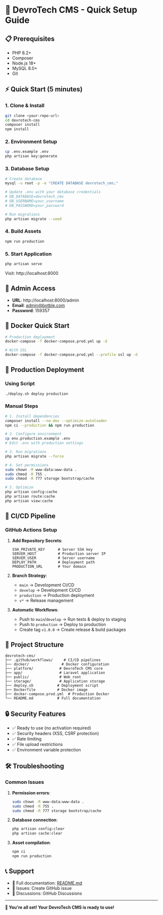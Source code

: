 # 🚀 DevroTech CMS - Quick Setup Guide

## 📋 Prerequisites

- PHP 8.2+
- Composer
- Node.js 18+
- MySQL 8.0+
- Git

## ⚡ Quick Start (5 minutes)

### 1. Clone & Install
```bash
git clone <your-repo-url>
cd devrotech-cms
composer install
npm install
```

### 2. Environment Setup
```bash
cp .env.example .env
php artisan key:generate
```

### 3. Database Setup
```bash
# Create database
mysql -u root -p -e "CREATE DATABASE devrotech_cms;"

# Update .env with your database credentials
# DB_DATABASE=devrotech_cms
# DB_USERNAME=your_username
# DB_PASSWORD=your_password

# Run migrations
php artisan migrate --seed
```

### 4. Build Assets
```bash
npm run production
```

### 5. Start Application
```bash
php artisan serve
```

Visit: http://localhost:8000

## 🔧 Admin Access

- **URL**: http://localhost:8000/admin
- **Email**: admin@botble.com
- **Password**: 159357

## 🐳 Docker Quick Start

```bash
# Production deployment
docker-compose -f docker-compose.prod.yml up -d

# With SSL
docker-compose -f docker-compose.prod.yml --profile ssl up -d
```

## 🚀 Production Deployment

### Using Script
```bash
./deploy.sh deploy production
```

### Manual Steps
```bash
# 1. Install dependencies
composer install --no-dev --optimize-autoloader
npm ci --production && npm run production

# 2. Configure environment
cp env.production.example .env
# Edit .env with production settings

# 3. Run migrations
php artisan migrate --force

# 4. Set permissions
sudo chown -R www-data:www-data .
sudo chmod -R 755 .
sudo chmod -R 777 storage bootstrap/cache

# 5. Optimize
php artisan config:cache
php artisan route:cache
php artisan view:cache
```

## 🔄 CI/CD Pipeline

### GitHub Actions Setup

1. **Add Repository Secrets**:
   ```
   SSH_PRIVATE_KEY      # Server SSH key
   SERVER_HOST          # Production server IP
   SERVER_USER          # Server username
   DEPLOY_PATH          # Deployment path
   PRODUCTION_URL       # Your domain
   ```

2. **Branch Strategy**:
   - `main` → Development CI/CD
   - `develop` → Development CI/CD
   - `production` → Production deployment
   - `v*` → Release management

3. **Automatic Workflows**:
   - Push to `main`/`develop` → Run tests & deploy to staging
   - Push to `production` → Deploy to production
   - Create tag `v1.0.0` → Create release & build packages

## 📁 Project Structure

```
devrotech-cms/
├── .github/workflows/     # CI/CD pipelines
├── docker/               # Docker configuration
├── platform/            # DevroTech CMS core
├── app/                 # Laravel application
├── public/              # Web root
├── storage/             # Application storage
├── deploy.sh           # Deployment script
├── Dockerfile          # Docker image
├── docker-compose.prod.yml  # Production Docker
└── README.md           # Full documentation
```

## 🔒 Security Features

- ✅ Ready to use (no activation required)
- ✅ Security headers (XSS, CSRF protection)
- ✅ Rate limiting
- ✅ File upload restrictions
- ✅ Environment variable protection

## 🛠️ Troubleshooting

### Common Issues

1. **Permission errors**:
   ```bash
   sudo chown -R www-data:www-data .
   sudo chmod -R 755 .
   sudo chmod -R 777 storage bootstrap/cache
   ```

2. **Database connection**:
   ```bash
   php artisan config:clear
   php artisan cache:clear
   ```

3. **Asset compilation**:
   ```bash
   npm ci
   npm run production
   ```

## 📞 Support

- 📖 Full documentation: [README.md](README.md)
- 🐛 Issues: Create GitHub issue
- 💬 Discussions: GitHub Discussions

---

**🎉 You're all set! Your DevroTech CMS is ready to use!**
